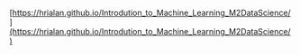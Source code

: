 [https://hrialan.github.io/Introdution_to_Machine_Learning_M2DataScience/](https://hrialan.github.io/Introdution_to_Machine_Learning_M2DataScience/)
